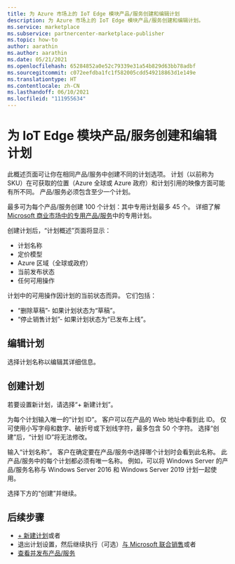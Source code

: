 ```yaml
---
title: 为 Azure 市场上的 IoT Edge 模块产品/服务创建和编辑计划
description: 为 Azure 市场上的 IoT Edge 模块产品/服务创建和编辑计划。
ms.service: marketplace
ms.subservice: partnercenter-marketplace-publisher
ms.topic: how-to
author: aarathin
ms.author: aarathin
ms.date: 05/21/2021
ms.openlocfilehash: 65284852a0e52c79339e31a54b829d63bb78adbf
ms.sourcegitcommit: c072eefdba1fc1f582005cdd549218863d1e149e
ms.translationtype: HT
ms.contentlocale: zh-CN
ms.lasthandoff: 06/10/2021
ms.locfileid: "111955634"
---
```

# <a name="create-and-edit-plans-for-an-iot-edge-module-offer"></a>为 IoT Edge 模块产品/服务创建和编辑计划

此概述页面可让你在相同产品/服务中创建不同的计划选项。 计划（以前称为 SKU）在可获取的位置（Azure 全球或 Azure 政府）和计划引用的映像方面可能有所不同。 产品/服务必须包含至少一个计划。

最多可为每个产品/服务创建 100 个计划：其中专用计划最多 45 个。 详细了解[Microsoft 商业市场中的专用产品/服务](private-offers.md)中的专用计划。

创建计划后，“计划概述”页面将显示：

- 计划名称
- 定价模型
- Azure 区域（全球或政府）
- 当前发布状态
- 任何可用操作

计划中的可用操作因计划的当前状态而异。 它们包括：

- “删除草稿”- 如果计划状态为“草稿”。
- “停止销售计划”- 如果计划状态为“已发布上线”。

## <a name="edit-a-plan"></a>编辑计划

选择计划名称以编辑其详细信息。

## <a name="create-a-plan"></a>创建计划

若要设置新计划，请选择“+ 新建计划”。

为每个计划输入唯一的“计划 ID”。 客户可以在产品的 Web 地址中看到此 ID。 仅可使用小写字母和数字、破折号或下划线字符，最多包含 50 个字符。 选择“创建”后，“计划 ID”将无法修改。

输入“计划名称”。 客户在确定要在产品/服务中选择哪个计划时会看到此名称。 此产品/服务中的每个计划都必须有唯一名称。 例如，可以将 Windows Server 的产品/服务名称与 Windows Server 2016 和 Windows Server 2019 计划一起使用。

选择下方的“创建”并继续。

## <a name="next-steps"></a>后续步骤

- [+ 新建计划](iot-edge-plan-setup.md)或者
- 退出计划设置，然后继续执行（可选）[与 Microsoft 联合销售](./co-sell-overview.md)或者
- [查看并发布产品/服务](review-publish-offer.md)